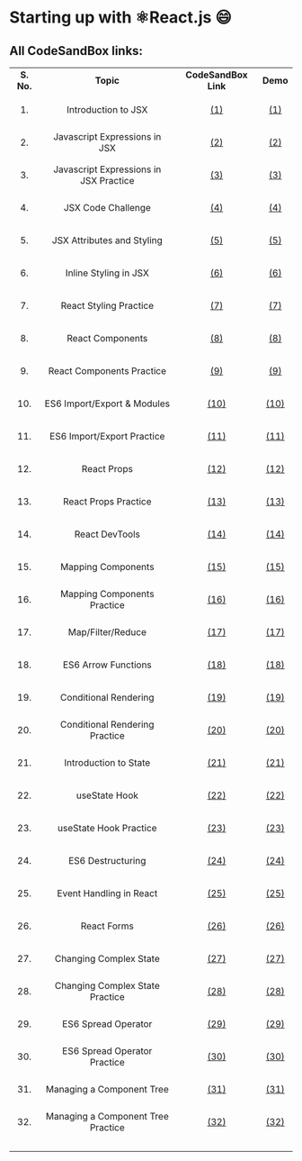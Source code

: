 # Starting up with ⚛️React.js :smile: 
## All CodeSandBox links:

<table>
    <tr>
        <td align="center"><strong>S. No.</strong></td>
        <td align="center"><strong>Topic</strong></td>
        <td align="center"><strong>CodeSandBox Link</strong></td>
        <td align="center"><strong>Demo</strong></td>
    </tr>
    <tr>
        <td align="center">1.</td>
        <td align="center">Introduction to JSX</td>
        <td align="center"><p align="center"><a href="https://codesandbox.io/s/introduction-to-jsx-forked-ijet3">(1)</a></p align="center"></td>
        <td align="center"><p align="center"><a href="https://ijet3.csb.app/">(1)</a></p></td>
    </tr>
    <tr>
        <td align="center">2.</td>
        <td align="center">Javascript Expressions in JSX</td>
        <td align="center"><p align="center"><a href="https://codesandbox.io/s/javascript-expressions-in-jsx-forked-5e6e1">(2)</a></td>
        <td align="center"><p align="center"><a href="https://5e6e1.csb.app/">(2)</a></p></td>
    </tr>
    <tr>
        <td align="center">3.</td>
        <td align="center">Javascript Expressions in JSX Practice</td>
        <td align="center"><p align="center"><a href="https://codesandbox.io/s/javascript-expressions-in-jsx-practice-forked-2rrg4">(3)</a></td>
        <td align="center"><p align="center"><a href="https://2rrg4.csb.app/">(3)</a></p></td>
    </tr>
    <tr>
        <td align="center">4.</td>
        <td align="center">JSX Code Challenge</td>
        <td align="center"><p align="center"><a href="https://codesandbox.io/s/jsx-code-challenge-forked-ctp96">(4)</a></td>
        <td align="center"><p align="center"><a href="https://ctp96.csb.app/">(4)</a></p></td>
    </tr>
    <tr>
        <td align="center">5.</td>
        <td align="center">JSX Attributes and Styling</td>
        <td align="center"><p align="center"><a href="https://codesandbox.io/s/jsx-attributes-and-styling-forked-ogujt?file=/src/index.js">(5)</a></td>
        <td align="center"><p align="center"><a href="https://ogujt.csb.app/">(5)</a></p></td>
    </tr>
    <tr>
        <td align="center">6.</td>
        <td align="center">Inline Styling in JSX</td>
        <td align="center"><p align="center"><a href="https://codesandbox.io/s/inline-styling-in-jsx-forked-viu1q?file=/src/index.js">(6)</a></td>
        <td align="center"><p align="center"><a href="https://viu1q.csb.app/">(6)</a></p></td>
    </tr>
    <tr>
        <td align="center">7.</td>
        <td align="center">React Styling Practice</td>
        <td align="center"><p align="center"><a href="https://codesandbox.io/s/react-styling-practice-forked-tjydt?file=/src/index.js">(7)</a></td>
        <td align="center"><p align="center"><a href="https://tjydt.csb.app/">(7)</a></p></td>
    </tr>
    <tr>
        <td align="center">8.</td>
        <td align="center">React Components</td>
        <td align="center"><p align="center"><a href="https://codesandbox.io/s/react-components-forked-sfhvl?file=/src/index.js">(8)</a></td>
        <td align="center"><p align="center"><a href="https://sfhvl.csb.app/">(8)</a></p></td>
    </tr>
    <tr>
        <td align="center">9.</td>
        <td align="center">React Components Practice</td>
        <td align="center"><p align="center"><a href="https://codesandbox.io/s/react-components-practice-forked-vh9jl?file=/src/index.js">(9)</a></td>
        <td align="center"><p align="center"><a href="https://vh9jl.csb.app/">(9)</a></p></td>
    </tr>
    <tr>
        <td align="center">10.</td>
        <td align="center">ES6 Import/Export & Modules</td>
        <td align="center"><p align="center"><a href="https://codesandbox.io/s/es6-importexport-modules-forked-8sgn5?file=/src/index.js">(10)</a></td>
        <td align="center"><p align="center"><a href="https://8sgn5.csb.app/">(10)</a></p></td>
    </tr>
    <tr>
        <td align="center">11.</td>
        <td align="center">ES6 Import/Export Practice</td>
        <td align="center"><p align="center"><a href="https://codesandbox.io/s/es6-importexport-practice-forked-iir9m?file=/src/index.js">(11)</a></td>
        <td align="center"><p align="center"><a href="https://iir9m.csb.app/">(11)</a></p></td>
    </tr>
    <tr>
        <td align="center">12.</td>
        <td align="center">React Props</td>
        <td align="center"><p align="center"><a href="https://codesandbox.io/s/react-props-forked-zekwd?file=/src/index.js">(12)</a></td>
        <td align="center"><p align="center"><a href="https://zekwd.csb.app/">(12)</a></p></td>
    </tr>
    <tr>
        <td align="center">13.</td>
        <td align="center">React Props Practice</td>
        <td align="center"><p align="center"><a href="https://codesandbox.io/s/react-props-practice-forked-09601?file=/src/index.js">(13)</a></td>
        <td align="center"><p align="center"><a href="https://09601.csb.app/">(13)</a></p></td>
    </tr>
    <tr>
        <td align="center">14.</td>
        <td align="center">React DevTools</td>
        <td align="center"><p align="center"><a href="https://codesandbox.io/s/react-devtools-6h981?file=/src/index.js">(14)</a></td>
        <td align="center"><p align="center"><a href="https://6h981.csb.app/">(14)</a></p></td>
    </tr>
    <tr>
        <td align="center">15.</td>
        <td align="center">Mapping Components</td>
        <td align="center"><p align="center"><a href="https://codesandbox.io/s/mapping-components-forked-e6994?file=/src/index.js">(15)</a></td>
        <td align="center"><p align="center"><a href="https://e6994.csb.app/">(15)</a></p></td>
    </tr>
    <tr>
        <td align="center">16.</td>
        <td align="center">Mapping Components Practice</td>
        <td align="center"><p align="center"><a href="https://codesandbox.io/s/mapping-components-practice-forked-4k46m?file=/src/index.js">(16)</a></td>
        <td align="center"><p align="center"><a href="https://4k46m.csb.app/">(16)</a></p></td>
    </tr>
    <tr>
        <td align="center">17.</td>
        <td align="center">Map/Filter/Reduce</td>
        <td align="center"><p align="center"><a href="https://codesandbox.io/s/mapfilterreduce-forked-rs29z?file=/src/index.js">(17)</a></td>
        <td align="center"><p align="center"><a href="https://rs29z.csb.app/">(17)</a></p></td>
    </tr>
    <tr>
        <td align="center">18.</td>
        <td align="center">ES6 Arrow Functions</td>
        <td align="center"><p align="center"><a href="https://codesandbox.io/s/es6-arrow-functions-forked-rtbjz?file=/src/index.js">(18)</a></td>
        <td align="center"><p align="center"><a href="https://rtbjz.csb.app/">(18)</a></p></td>
    </tr>
    <tr>
        <td align="center">19.</td>
        <td align="center">Conditional Rendering</td>
        <td align="center"><p align="center"><a href="https://codesandbox.io/s/conditional-rendering-forked-epsux?file=/src/index.js">(19)</a></td>
        <td align="center"><p align="center"><a href="https://epsux.csb.app/">(19)</a></p></td>
    </tr>
    <tr>
        <td align="center">20.</td>
        <td align="center">Conditional Rendering Practice</td>
        <td align="center"><p align="center"><a href="https://codesandbox.io/s/conditional-rendering-practice-forked-g8mqj?file=/src/index.js">(20)</a></td>
        <td align="center"><p align="center"><a href="https://g8mqj.csb.app/">(20)</a></p></td>
    </tr>
    <tr>
        <td align="center">21.</td>
        <td align="center">Introduction to State</td>
        <td align="center"><p align="center"><a href="https://codesandbox.io/s/introduction-to-state-completed-forked-kze9b?file=/src/index.js">(21)</a></td>
        <td align="center"><p align="center"><a href="https://kze9b.csb.app/">(21)</a></p></td>
    </tr>
    <tr>
        <td align="center">22.</td>
        <td align="center">useState Hook</td>
        <td align="center"><p align="center"><a href="https://codesandbox.io/s/usestate-hook-forked-j0pcs?file=/src/index.js">(22)</a></td>
        <td align="center"><p align="center"><a href="https://j0pcs.csb.app/">(22)</a></p></td>
    </tr>
    <tr>
        <td align="center">23.</td>
        <td align="center">useState Hook Practice</td>
        <td align="center"><p align="center"><a href="https://codesandbox.io/s/usestate-hook-practice-forked-s1lk4?file=/src/index.js">(23)</a></td>
        <td align="center"><p align="center"><a href="https://s1lk4.csb.app/">(23)</a></p></td>
    </tr>
    <tr>
        <td align="center">24.</td>
        <td align="center">ES6 Destructuring</td>
        <td align="center"><p align="center"><a href="https://codesandbox.io/s/es6-destructuring-forked-q164f?file=/src/index.js">(24)</a></td>
        <td align="center"><p align="center"><a href="https://q164f.csb.app/">(24)</a></p></td>
    </tr>
    <tr>
        <td align="center">25.</td>
        <td align="center">Event Handling in React</td>
        <td align="center"><p align="center"><a href="https://codesandbox.io/s/event-handling-in-react-completed-forked-7xsuk?file=/src/index.js">(25)</a></td>
        <td align="center"><p align="center"><a href="https://7xsuk.csb.app/">(25)</a></p></td>
    </tr>
    <tr>
        <td align="center">26.</td>
        <td align="center">React Forms</td>
        <td align="center"><p align="center"><a href="https://codesandbox.io/s/react-forms-forked-8igqg?file=/src/index.js">(26)</a></td>
        <td align="center"><p align="center"><a href="https://8igqg.csb.app/">(26)</a></p></td>
    </tr>
    <tr>
        <td align="center">27.</td>
        <td align="center">Changing Complex State</td>
        <td align="center"><p align="center"><a href="https://codesandbox.io/s/changing-complex-state-forked-dnhux?file=/src/index.js">(27)</a></td>
        <td align="center"><p align="center"><a href="https://dnhux.csb.app/">(27)</a></p></td>
    </tr>
    <tr>
        <td align="center">28.</td>
        <td align="center">Changing Complex State Practice</td>
        <td align="center"><p align="center"><a href="https://codesandbox.io/s/changing-complex-state-practice-completed-forked-lfiy1?file=/src/index.js">(28)</a></td>
        <td align="center"><p align="center"><a href="https://lfiy1.csb.app/">(28)</a></p></td>
    </tr>
    <tr>
        <td align="center">29.</td>
        <td align="center">ES6 Spread Operator </td>
        <td align="center"><p align="center"><a href="https://codesandbox.io/s/es6-spread-operator-forked-wfhm2?file=/src/index.js">(29)</a></td>
        <td align="center"><p align="center"><a href="https://wfhm2.csb.app/">(29)</a></p></td>
    </tr>
    <tr>
        <td align="center">30.</td>
        <td align="center">ES6 Spread Operator Practice</td>
        <td align="center"><p align="center"><a href="https://codesandbox.io/s/es6-spread-operator-practice-forked-uqyrt?file=/public/styles.css">(30)</a></td>
        <td align="center"><p align="center"><a href="https://uqyrt.csb.app/">(30)</a></p></td>
    </tr>
    <tr>
        <td align="center">31.</td>
        <td align="center">Managing a Component Tree</td>
        <td align="center"><p align="center"><a href="https://codesandbox.io/s/managing-a-component-tree-forked-15lvm?file=/src/index.js">(31)</a></td>
        <td align="center"><p align="center"><a href="https://15lvm.csb.app/">(31)</a></p></td>
    </tr>
    <tr>
        <td align="center">32.</td>
        <td align="center">Managing a Component Tree Practice </td>
        <td align="center"><p align="center"><a href="https://codesandbox.io/s/managing-a-component-tree-practice-forked-ff1sb?file=/src/index.js">(32)</a></td>
        <td align="center"><p align="center"><a href="https://ff1sb.csb.app/">(32)</a></p></td>
    </tr>
    <tr>
        <td align="center"></td>
        <td align="center"></td>
        <td align="center"><p align="center"><a href=""></a></td>
        <td align="center"><p align="center"><a href=""></a></p></td>
    </tr>
</table>